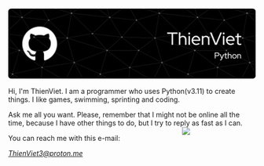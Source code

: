 ![ThienViet's Banner](https://github.com/ThienVie/ThienVie/blob/main/github-header-image-2.png)

Hi, I'm ThienViet. I am a programmer who uses Python(v3.11) to create things. I like games, swimming, sprinting and coding.

<p>Ask me all you want. Please, remember that I might not be online all the time, because I have other things to do, but I try to reply as fast as I can.<img src="https://i.pinimg.com/originals/cc/61/91/cc61916684323653ae5f0bd9a5681f62.gif" style="float:right;width:150px;"></p>

You can reach me with this e-mail: <address>ThienViet3@proton.me</address>

<!---
ThienVie/ThienVie is a ✨ special ✨ repository because its `README.md` (this file) appears on your GitHub profile.
You can click the Preview link to take a look at your changes.
--->
